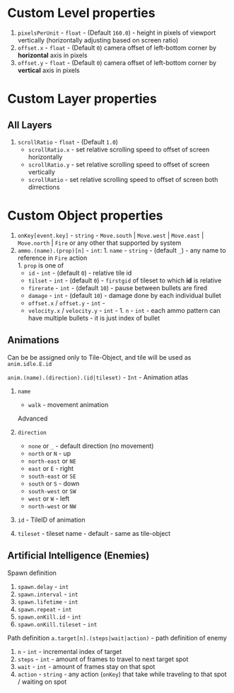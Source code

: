 # Custom Level properties
  1. `pixelsPerUnit` - `float` - (Default `160.0`) - height in pixels of viewport vertically (horizontally adjusting based on screen ratio)
  1. `offset.x` - `float` - (Default `0`) camera offset of left-bottom corner by **horizontal** axis in pixels
  1. `offset.y` - `float` - (Default `0`) camera offset of left-bottom corner by **vertical** axis in pixels

# Custom Layer properties
## All Layers
  1. `scrollRatio` - `float` - (Default `1.0`)
      * `scrollRatio.x` - set relative scrolling speed to offset of screen horizontally
      * `scrollRatio.y` - set relative scrolling speed to offset of screen vertically
      * `scrollRatio` - set relative scrolling speed to offset of screen both dirrections


# Custom Object properties
  1. `onKey[event.key]` - `string` - `Move.south` | `Move.west` | `Move.east` | `Move.north` | `Fire` or any other that supported by system
  1. `ammo.(name).(prop)[n]` - `int`:
    1. `name` - `string` - (default `_`) - any name to reference in `Fire` action   
    1. `prop` is one of 
       * `id`  - `int` - (default `0`) - relative tile id
       * `tilset` - `int` -  (default `0`) - `firstgid` of tileset to which **id** is relative
       * `firerate` - `int` - (default `10`) - pause between bullets are fired 
       * `damage` - `int` - (default `10`) - damage done by each individual  bullet
       * `offset.x` / `offset.y` - `int` - 
       * `velocity.x` / `velocity.y` - `int` - 
    1. `n` - `int` - each ammo pattern can have multiple bullets - it is just index of bullet  

## Animations

  Can be be assigned only to Tile-Object, and tile will be used as `anim.idle.E.id`

  `anim.(name).(direction).(id|tileset)` - `Int` - Animation atlas

  1. `name`
      * `walk` - movement animation

      Advanced

  2. `direction`
      * `none` or `_`  - default direction (no movement)   
      * `north` or `N` - up 
      * `north-east` or `NE`
      * `east` or `E` - right
      * `south-east` or `SE`
      * `south` or `S` - down 
      * `south-west` or `SW`
      * `west` or `W` - left
      * `north-west` or `NW`

  3. `id` - TileID of animation
  5. `tileset` - tileset name - default - same as tile-object


## Artificial Intelligence (Enemies)

   Spawn definition
   
   1. `spawn.delay` - `int`
   1. `spawn.interval` - `int`
   1. `spawn.lifetime` - `int`
   1. `spawn.repeat` - `int`
   1. `spawn.onKill.id` - `int`
   1. `spawn.onKill.tileset` - `int`
  
   Path definition `a.target[n].(steps|wait|action)` - path definition of enemy
    
   1. `n` - `int` - incremental index of target
   1. `steps` - `int` - amount of frames to travel to next target spot
   1. `wait` - `int` - amount of frames stay on that spot
   1. `action` - `string` - any action (`onKey`) that take while traveling to that spot / waiting on spot

